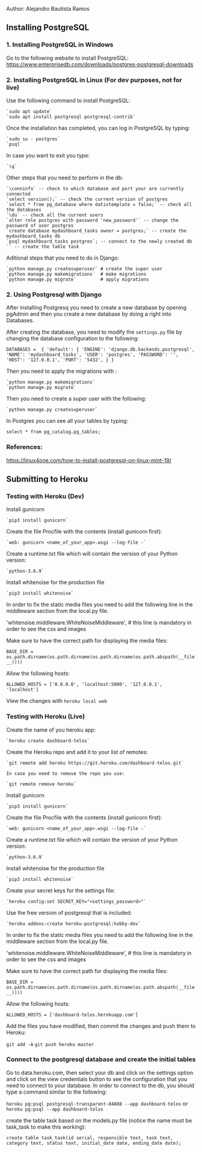 Author: Alejandro Bautista Ramos
## Installing PostgreSQL

### 1. Installing PostgreSQL in Windows

Go to the following website to install PostgreSQL: https://www.enterprisedb.com/downloads/postgres-postgresql-downloads

### 2. Installing PostgreSQL in Linux (For dev purposes, not for live)

Use the following command to install PostgreSQL:

    `sudo apt update`
    `sudo apt install postgresql postgresql-contrib`

Once the installation has completed, you can log in PostgreSQL by typing:

    `sudo su - postgres`
    `psql`

In case you want to exit you type:

    `\q`

Other steps that you need to perform in the db:

    `\conninfo` -- check to which database and port your are currently connected
    `select version();` -- check the current version of postgres
    `select * from pg_database where datistemplate = false;` -- check all the databases
    `\du` -- check all the current users
    `alter role postgres with password 'new_password'` -- change the password of user postgres
    `create database mydashboard_tasks owner = postgres;` -- create the mydashboard_tasks db
    `psql mydashboard_tasks postgres`; -- connect to the newly created db
    `` -- create the table task

Aditional steps that you need to do in Django:

    `python manage.py createsuperuser` # create the super user
    `python manage.py makemigrations`  # make migrations
    `python manage.py migrate`         # apply migrations


### 2. Using Postgresql with Django

After installing Postgresq you need to create a new database by opening pgAdmin and then you create a new 
database by doing a right into Databases. 

After creating the database, you need to modify the `settings.py` file by changing the database configuration
to the following:

`DATABASES = 
    {
    'default': {
        'ENGINE': 'django.db.backends.postgresql',
        'NAME': 'mydashboard_tasks',
        'USER': 'postgres',
        'PASSWORD': '', 
        'HOST': '127.0.0.1',
        'PORT': '5432',
    }
}`   

Then you need to apply the migrations with :
    
    `python manage.py makemigrations`
    `python manage.py migrate`
    
Then you need to create a super user with the following:

    `python manage.py createsuperuser`

In Postgres you can see all your tables by typing:  

`select * from pg_catalog.pg_tables;`



### References:

https://linux4one.com/how-to-install-postgresql-on-linux-mint-19/


## Submitting to Heroku


### Testing with Heroku (Dev)

Install gunicorn

    `pip3 install gunicorn`

Create the file Procfile with the contents (install gunicorn first):

    `web: gunicorn <name_of_your_app>.wsgi --log-file -`

Create a runtime.txt file which will contain the version of your Python version:

    `python-3.6.9`

Install whitenoise for the production file

    `pip3 install whitenoise`

In order to fix the static media files you need to add the following line in the middleware section from the local.py file.

'whitenoise.middleware.WhiteNoiseMiddleware', # this line is mandatory in order to see the css and images

Make sure to have the correct path for displaying the media files:

`BASE_DIR = os.path.dirname(os.path.dirname(os.path.dirname(os.path.abspath(__file__))))`

Allow the following hosts:

`ALLOWED_HOSTS = ['0.0.0.0', 'localhost:5000', '127.0.0.1', 'localhost']`

View the changes with `heroku local web`

### Testing with Heroku (Live)

Create the name of you heroku app:

    `heroku create dashboard-telos`

Create the Heroku repo and add it to your list of remotes:

    `git remote add heroku https://git.heroku.com/dashboard-telos.git`

    In case you need to remove the repo you use:

    `git remote remove heroku`

Install gunicorn

    `pip3 install gunicorn`

Create the file Procfile with the contents (install gunicorn first):

    `web: gunicorn <name_of_your_app>.wsgi --log-file -`

Create a runtime.txt file which will contain the version of your Python version:

    `python-3.6.9`

Install whitenoise for the production file

    `pip3 install whitenoise`

Create your secret keys for the settings file:

    `heroku config:set SECRET_KEY="<settings_password>"`

Use the free version of postgresql that is included:

    `heroku addons:create heroku-postgresql:hobby-dev`

In order to fix the static media files you need to add the following line in the middleware section from the local.py file.

'whitenoise.middleware.WhiteNoiseMiddleware', # this line is mandatory in order to see the css and images

Make sure to have the correct path for displaying the media files:

`BASE_DIR = os.path.dirname(os.path.dirname(os.path.dirname(os.path.abspath(__file__))))`

Allow the following hosts:

`ALLOWED_HOSTS = ['dashboard-telos.herokuapp.com']`

Add the files you have modified, then commit the changes and push them to Heroku:

`git add -A`
`git push heroku master`

### Connect to the postgresql database and create the initial tables

Go to data.heroku.com, then select your db and click on the settings option and click on the view credentials button to see the configuration that you need
to connect to your database. In order to connect to the db, you should type a command similar to the following:

`heroku pg:psql postgresql-transparent-84888 --app dashboard-telos`
  or
`heroku pg:psql --app dashboard-telos`

create the table task based on the models.py file (notice the name must be task_task to make this working):

`create table task_task(id serial, responsible text, task text, category text, status text, initial_date date, ending_date date);`

